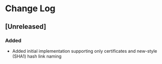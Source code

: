 # Change Log

## [Unreleased]

### Added

* Added initial implementation supporting only certificates and new-style
  (SHA1) hash link naming
